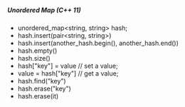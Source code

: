 ##### Unordered Map (C++ 11)
* unordered_map<string, string> hash;
* hash.insert(pair<string, string>)
* hash.insert(another_hash.begin(), another_hash.end())
* hash.empty()
* hash.size()
* hash["key"] = value // set a value;
* value = hash["key"] // get a value;
* hash.find("key")
* hash.erase("key")
* hash.erase(it)
